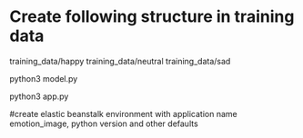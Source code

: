 
# Create following structure in training data
training_data/happy
training_data/neutral
training_data/sad



python3 model.py 


python3 app.py


#create elastic beanstalk environment  with application name emotion_image, python version and other defaults